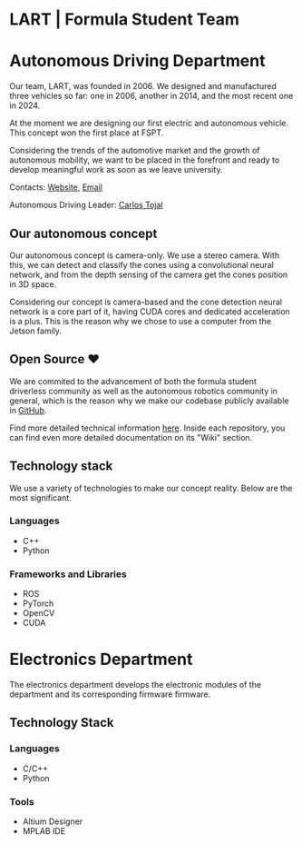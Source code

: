# LART | Formula Student Team 
# Autonomous Driving Department

Our team, LART, was founded in 2006. We designed and manufactured three vehicles so far: one in 2006, another in 2014, and the most recent one in 2024.

At the moment we are designing our first electric and autonomous vehicle. This concept won the first place at FSPT.

Considering the trends of the automotive market and the growth of autonomous mobility, we want to be placed in the forefront and ready to develop meaningful work as soon as we leave university.

Contacts: [Website](https://formula.ipleiria.pt), [Email](mailto:fsipleiria@ipleiria.pt)

Autonomous Driving Leader: [Carlos Tojal](https://linkedin.com/in/carlostojal)

## Our autonomous concept

Our autonomous concept is camera-only. We use a stereo camera. With this, we can detect and classify the cones using a convolutional neural network, and from the depth sensing of the camera get the cones position in 3D space.

Considering our concept is camera-based and the cone detection neural network is a core part of it, having CUDA cores and dedicated acceleration is a plus. This is the reason why we chose to use a computer from the Jetson family.

## Open Source ❤️

We are commited to the advancement of both the formula student driverless community as well as the autonomous robotics community in general, which is the reason why we make our codebase publicly available in [GitHub](https://github.com/FSLART).

Find more detailed technical information [here](DOCUMENTATION.md). Inside each repository, you can find even more detailed documentation on its "Wiki" section.

## Technology stack

We use a variety of technologies to make our concept reality. Below are the most significant.

### Languages

- C++
- Python

### Frameworks and Libraries
- ROS
- PyTorch
- OpenCV
- CUDA

# Electronics Department

The electronics department develops the electronic modules of the department and its corresponding firmware firmware.

## Technology Stack

### Languages

- C/C++
- Python

### Tools

- Altium Designer
- MPLAB IDE
